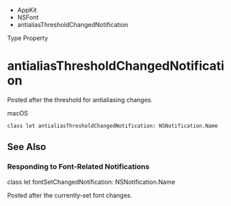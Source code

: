 

- AppKit
- NSFont
-  antialiasThresholdChangedNotification 

Type Property

# antialiasThresholdChangedNotification

Posted after the threshold for antialiasing changes.

macOS

``` source
class let antialiasThresholdChangedNotification: NSNotification.Name
```

## See Also

### Responding to Font-Related Notifications

class let fontSetChangedNotification: NSNotification.Name

Posted after the currently-set font changes.

